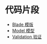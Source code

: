 # 代码片段

- [Blade 模版](/partials/blade.md)
- [Model 模型](/partials/model.md)
- [Validation 验证](/partials/validation.md)